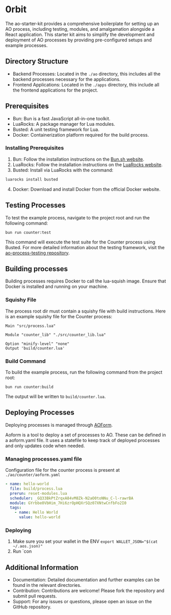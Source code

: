# 0rbit
The ao-starter-kit provides a comprehensive boilerplate for setting up an AO process, including testing, modules, and amalgamation alongside a React application. This starter kit aims to simplify the development and deployment of AO processes by providing pre-configured setups and example processes.

## Directory Structure
- Backend Processes: Located in the `./ao` directory, this includes all the backend processes necessary for the applications.
- Frontend Applications: Located in the `./apps` directory, this include all the frontend applications for the project.

## Prerequisites
- Bun: Bun is a fast JavaScript all-in-one toolkit.
- LuaRocks: A package manager for Lua modules.
- Busted: A unit testing framework for Lua.
- Docker: Containerization platform required for the build process.

### Installing Prerequisites
1. Bun: Follow the installation instructions on the [Bun.sh website](https://bun.sh/).
2. LuaRocks: Follow the installation instructions on the [LuaRocks website](https://luarocks.org/).
3. Busted: Install via LuaRocks with the command:
```bash
luarocks install busted
```
4. Docker: Download and install Docker from the official Docker website.

## Testing Processes
To test the example process, navigate to the project root and run the following command:

```
bun run counter:test
```

This command will execute the test suite for the Counter process using Busted. For more detailed information about the testing framework, visit the [ao-process-testing repository](https://github.com/Autonomous-Finance/ao-process-testing).

## Building processes
Building processes requires Docker to call the lua-squish image. Ensure that Docker is installed and running on your machine.

### Squishy File
The process root dir must contain a squishy file with build instructions. Here is an example squishy file for the Counter process:

```
Main "src/process.lua"

Module "counter_lib" "./src/counter_lib.lua"

Option "minify-level" "none"
Output 'build/counter.lua'
```

### Build Command
To build the example process, run the following command from the project root:

```
bun run counter:build
```

The output will be written to `build/counter.lua`.

## Deploying Processes
Deploying processes is managed through [AOForm](https://github.com/Autonomous-Finance/aoform).

Aoform is a tool to deploy a set of processes to AO. These can be defined in a aoform.yaml file. It uses a statefile to keep track of deployed processes and only updates code when needed.

### Managing processes.yaml file
Configuration file for the counter process is present at `./ao/counter/aoform.yaml`

```yaml
- name: hello-world
  file: build/process.lua
  prerun: reset-modules.lua
  scheduler: _GQ33BkPtZrqxA84vM8Zk-N2aO0toNNu_C-l-rawrBA
  module: GYrbbe0VbHim_7Hi6zrOpHQXrSQz07XNtwCnfbFo2I0
  tags:
    - name: Hello World
      value: hello-world
```

### Deploying
1. Make sure you set your wallet in the ENV `export WALLET_JSON="$(cat ~/.aos.json)"`
2. Run `con
## Additional Information
- Documentation: Detailed documentation and further examples can be found in the relevant directories.
- Contribution: Contributions are welcome! Please fork the repository and submit pull requests.
- Support: For any issues or questions, please open an issue on the GitHub repository.
